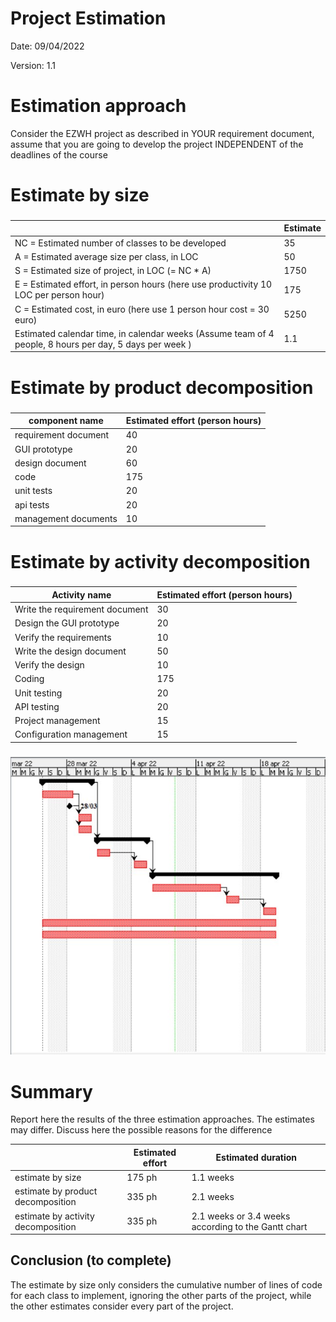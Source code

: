 # Project Estimation  
Date: 09/04/2022

Version: 1.1


# Estimation approach
Consider the EZWH  project as described in YOUR requirement document, assume that you are going to develop the project INDEPENDENT of the deadlines of the course
# Estimate by size
### 
|             | Estimate                        |             
| ----------- | ------------------------------- |  
| NC =  Estimated number of classes to be developed   |              35               |             
|  A = Estimated average size per class, in LOC       |              50            | 
| S = Estimated size of project, in LOC (= NC * A) | 1750 |
| E = Estimated effort, in person hours (here use productivity 10 LOC per person hour)  |               175                       |   
| C = Estimated cost, in euro (here use 1 person hour cost = 30 euro) | 5250 | 
| Estimated calendar time, in calendar weeks (Assume team of 4 people, 8 hours per day, 5 days per week ) |          1.1          |               

# Estimate by product decomposition
### 
|         component name    | Estimated effort (person hours)   |             
| ----------- | ------------------------------- | 
|requirement document    | 40 |
| GUI prototype |20|
|design document |60|
|code |175|
| unit tests |20|
| api tests |20|
| management documents  |10|



# Estimate by activity decomposition
### 
|         Activity name    | Estimated effort (person hours)   |             
| ----------- | ------------------------------- | 
| Write the requirement document|30 |
| Design the GUI prototype| 20 |
| Verify the requirements|10 |
| Write the design document| 50|
| Verify the design| 10 |
| Coding|175 |
| Unit testing| 20 |
| API testing|20 |
| Project management|15 |
| Configuration management|15 |

###
![Gantt](/Images/Gantt.jpg)

# Summary

Report here the results of the three estimation approaches. The  estimates may differ. Discuss here the possible reasons for the difference

|             | Estimated effort                        |   Estimated duration |          
| ----------- | ------------------------------- | ---------------|
| estimate by size |175 ph| 1.1 weeks
| estimate by product decomposition |335 ph |2.1 weeks
| estimate by activity decomposition |335 ph | 2.1 weeks or 3.4 weeks according to the Gantt chart

## Conclusion (to complete)
The estimate by size only considers the cumulative number of lines of code for each class to implement, ignoring the other parts of the project, while the other estimates consider every part of the project.



